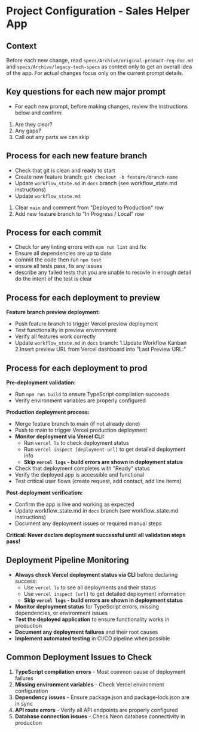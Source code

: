 # Project Configuration - Sales Helper App

## Context
Before each new change, read `specs/Archive/original-product-req-doc.md` and `specs/Archive/legacy-tech-specs` as context only to get an overall idea of the app. For actual changes focus only on the current prompt details.

## Key questions for each new major prompt
- For each new prompt, before making changes, review the instructions below and confirm:
1. Are they clear?
2. Any gaps?  
3. Call out any parts we can skip

## Process for each new feature branch
- Check that git is clean and ready to start 
- Create new feature branch: `git checkout -b feature/branch-name`
- Update `workflow_state.md` in `docs` branch (see workflow_state.md instructions)
- Update `workflow_state.md`:
1. Clear `main` and comment from "Deployed to Production" row
2. Add new feature branch to "In Progress / Local" row


## Process for each commit
- Check for any linting errors with `npm run lint` and fix
- Ensure all dependencies are up to date
- commit the code then run `npm test`
- ensure all tests pass, fix any issues
- describe any failed tests that you are unable to resovle in enough detail do the intent of the test is clear


## Process for each deployment to preview
 **Feature branch preview deployment:**
   - Push feature branch to trigger Vercel preview deployment
   - Test functionality in preview environment
   - Verify all features work correctly
   - Update `workflow_state.md` in `docs` branch:
   1.Update Workflow Kanban 
   2.Insert preview URL from Vercel dashboard into "Last Preview URL:" 

## Process for each deployment to prod
**Pre-deployment validation:**
   - Run `npm run build` to ensure TypeScript compilation succeeds
   - Verify environment variables are properly configured


**Production deployment process:**
   - Merge feature branch to main (if not already done)
   - Push to main to trigger Vercel production deployment
   - **Monitor deployment via Vercel CLI:**
     - Run `vercel ls` to check deployment status
     - Run `vercel inspect [deployment-url]` to get detailed deployment info
     - **Skip `vercel logs` - build errors are shown in deployment status**
   - Check that deployment completes with "Ready" status
   - Verify the deployed app is accessible and functional
   - Test critical user flows (create request, add contact, add line items)

**Post-deployment verification:**
   - Confirm the app is live and working as expected
   - Update workflow_state.md in `docs` branch (see workflow_state.md instructions)
   - Document any deployment issues or required manual steps

**Critical: Never declare deployment successful until all validation steps pass!**

## Deployment Pipeline Monitoring
- **Always check Vercel deployment status via CLI** before declaring success:
  - Use `vercel ls` to see all deployments and their status
  - Use `vercel inspect [url]` to get detailed deployment information
  - **Skip `vercel logs` - build errors are shown in deployment status**
- **Monitor deployment status** for TypeScript errors, missing dependencies, or environment issues
- **Test the deployed application** to ensure functionality works in production
- **Document any deployment failures** and their root causes
- **Implement automated testing** in CI/CD pipeline when possible

## Common Deployment Issues to Check
1. **TypeScript compilation errors** - Most common cause of deployment failures
2. **Missing environment variables** - Check Vercel environment configuration
3. **Dependency issues** - Ensure package.json and package-lock.json are in sync
4. **API route errors** - Verify all API endpoints are properly configured
5. **Database connection issues** - Check Neon database connectivity in production


